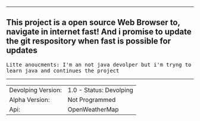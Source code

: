 <hr>
<h2>This project is a open source Web Browser to, navigate in internet fast! And i promise to update the git respository when fast is possible for updates</h2>
<tt>Litte anoucments: I'm an not java devolper but i'm tryng to learn java and continues the project</tt>
<hr>


|   |  |
| ------------- | ------------- |
| Devolping Version:  | 1.0 - Status: Devolping  |
| Alpha Version:  | Not Programmed  |
| Api:  | OpenWeatherMap   |


